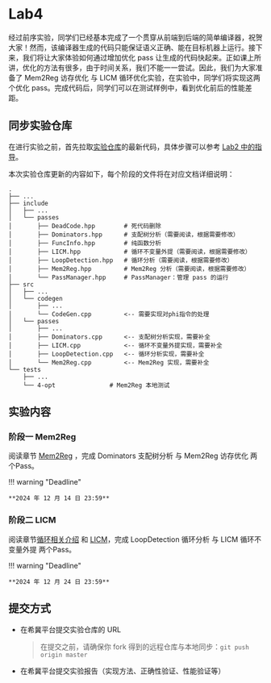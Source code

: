 # Lab4

经过前序实验，同学们已经基本完成了一个贯穿从前端到后端的简单编译器，祝贺大家！然而，该编译器生成的代码只能保证语义正确、能在目标机器上运行。接下来，我们将让大家体验如何通过增加优化 pass 让生成的代码快起来。正如课上所讲，优化的方法有很多，由于时间关系，我们不能一一尝试。因此，我们为大家准备了 Mem2Reg 访存优化 与 LICM 循环优化实验，在实验中，同学们将实现这两个优化 pass。完成代码后，同学们可以在测试样例中，看到优化前后的性能差距。


## 同步实验仓库

在进行实验之前，首先拉取[实验仓库](https://cscourse.ustc.edu.cn/vdir/Gitlab/compiler_staff/2024ustc-jianmu-compiler)的最新代码，具体步骤可以参考 [Lab2 中的指导](../lab2/index.md#实验要求)。

本次实验仓库更新的内容如下，每个阶段的文件将在对应文档详细说明：

```
.
├── ...
├── include
│   ├── ...	
│   └── passes
│       ├── DeadCode.hpp        # 死代码删除
│       ├── Dominators.hpp      # 支配树分析（需要阅读，根据需要修改）
│       ├── FuncInfo.hpp        # 纯函数分析
│       ├── LICM.hpp            # 循环不变量外提（需要阅读，根据需要修改）
│       ├── LoopDetection.hpp   # 循环分析（需要阅读，根据需要修改）
│       ├── Mem2Reg.hpp         # Mem2Reg 分析（需要阅读，根据需要修改）
│       └── PassManager.hpp     # PassManager：管理 pass 的运行
├── src
│   ├── ...
│   └── codegen
│       ├── ...
│       └── CodeGen.cpp         <-- 需要实现对phi指令的处理
│   └── passes
│       ├── ...
│       ├── Dominators.cpp      <-- 支配树分析实现，需要补全
│       ├── LICM.cpp            <-- 循环不变量外提实现，需要补全
│       ├── LoopDetection.cpp   <-- 循环分析实现，需要补全
│       └── Mem2Reg.cpp         <-- Mem2Reg 实现，需要补全
└── tests
    ├── ...
    └── 4-opt               # Mem2Reg 本地测试
```

## 实验内容

### 阶段一 Mem2Reg

阅读章节 [Mem2Reg](./Mem2Reg.md) ，完成 Dominators 支配树分析 与 Mem2Reg 访存优化 两个Pass。

!!! warning "Deadline"

    **2024 年 12 月 14 日 23:59**

### 阶段二 LICM

阅读章节[循环相关介绍](./loop.md) 和 [LICM](./LICM.md)，完成 LoopDetection 循环分析 与 LICM 循环不变量外提 两个Pass。

!!! warning "Deadline"

    **2024 年 12 月 24 日 23:59**

## 提交方式

- 在希冀平台提交实验仓库的 URL

  > 在提交之前，请确保你 fork 得到的远程仓库与本地同步：`git push origin master`
  
- 在希冀平台提交实验报告（实现方法、正确性验证、性能验证等）
